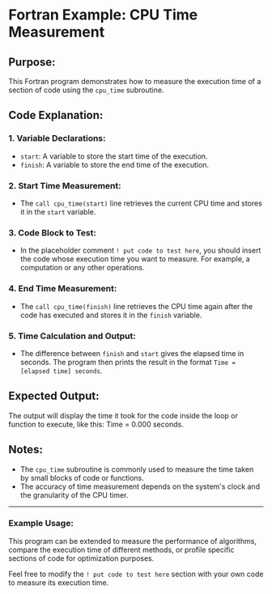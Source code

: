 # Fortran Example: CPU Time Measurement

## Purpose:
This Fortran program demonstrates how to measure the execution time of a section of code using the `cpu_time` subroutine.

## Code Explanation:

### 1. **Variable Declarations**:
- `start`: A variable to store the start time of the execution.
- `finish`: A variable to store the end time of the execution.

### 2. **Start Time Measurement**:
- The `call cpu_time(start)` line retrieves the current CPU time and stores it in the `start` variable.

### 3. **Code Block to Test**:
- In the placeholder comment `! put code to test here`, you should insert the code whose execution time you want to measure. For example, a computation or any other operations.

### 4. **End Time Measurement**:
- The `call cpu_time(finish)` line retrieves the CPU time again after the code has executed and stores it in the `finish` variable.

### 5. **Time Calculation and Output**:
- The difference between `finish` and `start` gives the elapsed time in seconds. The program then prints the result in the format `Time = [elapsed time] seconds`.

## Expected Output:
The output will display the time it took for the code inside the loop or function to execute, like this: Time =  0.000 seconds.

## Notes:
- The `cpu_time` subroutine is commonly used to measure the time taken by small blocks of code or functions.
- The accuracy of time measurement depends on the system's clock and the granularity of the CPU timer.

---

### Example Usage:
This program can be extended to measure the performance of algorithms, compare the execution time of different methods, or profile specific sections of code for optimization purposes.

Feel free to modify the `! put code to test here` section with your own code to measure its execution time.








